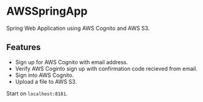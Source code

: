 # AWSSpringApp
Spring Web Application using AWS Cognito and AWS S3.

## Features
* Sign up for AWS Cognito with email address.
* Verify AWS Coginto sign up with confirmation code recieved from email.
* Sign into AWS Cognito.
* Upload a file to AWS S3.

Start on `localhost:8181`.
